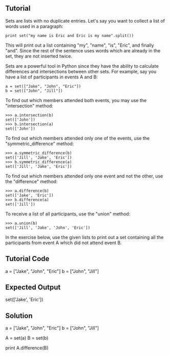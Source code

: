 Tutorial
--------

Sets are lists with no duplicate entries. Let's say you want to collect a list of words used in a paragraph:

    print set("my name is Eric and Eric is my name".split())

This will print out a list containing "my", "name", "is", "Eric", and finally "and". Since the rest of the sentence uses words which are already in the set, they are not inserted twice.

Sets are a powerful tool in Python since they have the ability to calculate differences and intersections between other sets. For example, say you have a list of participants in events A and B:

    a = set(["Jake", "John", "Eric"])
    b = set(["John", "Jill"])

To find out which members attended both events, you may use the "intersection" method:

    >>> a.intersection(b)
    set(['John'])
    >>> b.intersection(a)
    set(['John'])

To find out which members attended only one of the events, use the "symmetric_difference" method:

    >>> a.symmetric_difference(b)
    set(['Jill', 'Jake', 'Eric'])
    >>> b.symmetric_difference(a)
    set(['Jill', 'Jake', 'Eric'])

To find out which members attended only one event and not the other, use the "difference" method:

    >>> a.difference(b)
    set(['Jake', 'Eric'])
    >>> b.difference(a)
    set(['Jill'])

To receive a list of all participants, use the "union" method:

    >>> a.union(b)
    set(['Jill', 'Jake', 'John', 'Eric'])

In the exercise below, use the given lists to print out a set containing all the participants from event A which did not attend event B.

Tutorial Code
-------------
a = ["Jake", "John", "Eric"]
b = ["John", "Jill"]

Expected Output
---------------
set(['Jake', 'Eric'])

Solution
--------
a = ["Jake", "John", "Eric"]
b = ["John", "Jill"]

A = set(a)
B = set(b)

print A.difference(B)
